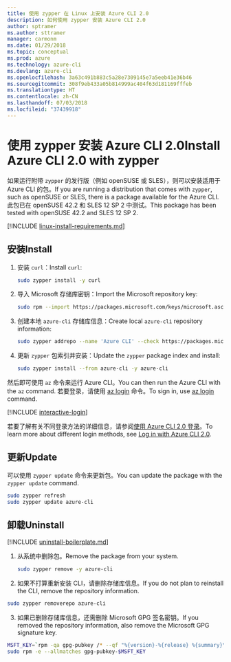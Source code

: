 ```yaml
---
title: 使用 zypper 在 Linux 上安装 Azure CLI 2.0
description: 如何使用 zypper 安装 Azure CLI 2.0
author: sptramer
ms.author: sttramer
manager: carmonm
ms.date: 01/29/2018
ms.topic: conceptual
ms.prod: azure
ms.technology: azure-cli
ms.devlang: azure-cli
ms.openlocfilehash: 3a63c491b883c5a28e7309145e7a5eeb41e36b46
ms.sourcegitcommit: 308f9eb433a05b814999ac404f63d181169fffeb
ms.translationtype: HT
ms.contentlocale: zh-CN
ms.lasthandoff: 07/03/2018
ms.locfileid: "37439918"
---
```

# <a name="install-azure-cli-20-with-zypper"></a><span data-ttu-id="15b83-103">使用 zypper 安装 Azure CLI 2.0</span><span class="sxs-lookup"><span data-stu-id="15b83-103">Install Azure CLI 2.0 with zypper</span></span>

<span data-ttu-id="15b83-104">如果运行附带 `zypper` 的发行版（例如 openSUSE 或 SLES），则可以安装适用于 Azure CLI 的包。</span><span class="sxs-lookup"><span data-stu-id="15b83-104">If you are running a distribution that comes with `zypper`, such as openSUSE or SLES, there is a package available for the Azure CLI.</span></span> <span data-ttu-id="15b83-105">此包已在 openSUSE 42.2 和 SLES 12 SP 2 中测试。</span><span class="sxs-lookup"><span data-stu-id="15b83-105">This package has been tested with openSUSE 42.2 and SLES 12 SP 2.</span></span>

[!INCLUDE [linux-install-requirements.md](includes/linux-install-requirements.md)]

## <a name="install"></a><span data-ttu-id="15b83-106">安装</span><span class="sxs-lookup"><span data-stu-id="15b83-106">Install</span></span>

1. <span data-ttu-id="15b83-107">安装 `curl`：</span><span class="sxs-lookup"><span data-stu-id="15b83-107">Install `curl`:</span></span>

   ```bash
   sudo zypper install -y curl
   ```

2. <span data-ttu-id="15b83-108">导入 Microsoft 存储库密钥：</span><span class="sxs-lookup"><span data-stu-id="15b83-108">Import the Microsoft repository key:</span></span>

   ```bash
   sudo rpm --import https://packages.microsoft.com/keys/microsoft.asc
   ```

3. <span data-ttu-id="15b83-109">创建本地 `azure-cli` 存储库信息：</span><span class="sxs-lookup"><span data-stu-id="15b83-109">Create local `azure-cli` repository information:</span></span>

   ```bash
   sudo zypper addrepo --name 'Azure CLI' --check https://packages.microsoft.com/yumrepos/azure-cli azure-cli
   ```

4. <span data-ttu-id="15b83-110">更新 `zypper` 包索引并安装：</span><span class="sxs-lookup"><span data-stu-id="15b83-110">Update the `zypper` package index and install:</span></span>

   ```bash
   sudo zypper install --from azure-cli -y azure-cli
   ```

<span data-ttu-id="15b83-111">然后即可使用 `az` 命令来运行 Azure CLI。</span><span class="sxs-lookup"><span data-stu-id="15b83-111">You can then run the Azure CLI with the `az` command.</span></span> <span data-ttu-id="15b83-112">若要登录，请使用 [az login](/cli/azure/reference-index#az-login) 命令。</span><span class="sxs-lookup"><span data-stu-id="15b83-112">To sign in, use [az login](/cli/azure/reference-index#az-login) command.</span></span>

[!INCLUDE [interactive-login](includes/interactive-login.md)]

<span data-ttu-id="15b83-113">若要了解有关不同登录方法的详细信息，请参阅[使用 Azure CLI 2.0 登录](authenticate-azure-cli.md)。</span><span class="sxs-lookup"><span data-stu-id="15b83-113">To learn more about different login methods, see [Log in with Azure CLI 2.0](authenticate-azure-cli.md).</span></span>

## <a name="update"></a><span data-ttu-id="15b83-114">更新</span><span class="sxs-lookup"><span data-stu-id="15b83-114">Update</span></span>

<span data-ttu-id="15b83-115">可以使用 `zypper update` 命令来更新包。</span><span class="sxs-lookup"><span data-stu-id="15b83-115">You can update the package with the `zypper update` command.</span></span>

```bash
sudo zypper refresh
sudo zypper update azure-cli
```

## <a name="uninstall"></a><span data-ttu-id="15b83-116">卸载</span><span class="sxs-lookup"><span data-stu-id="15b83-116">Uninstall</span></span>

[!INCLUDE [uninstall-boilerplate.md](includes/uninstall-boilerplate.md)]

1. <span data-ttu-id="15b83-117">从系统中删除包。</span><span class="sxs-lookup"><span data-stu-id="15b83-117">Remove the package from your system.</span></span>

    ```bash
    sudo zypper remove -y azure-cli
    ```

2. <span data-ttu-id="15b83-118">如果不打算重新安装 CLI，请删除存储库信息。</span><span class="sxs-lookup"><span data-stu-id="15b83-118">If you do not plan to reinstall the CLI, remove the repository information.</span></span>

  ```bash
  sudo zypper removerepo azure-cli
  ```

3. <span data-ttu-id="15b83-119">如果已删除存储库信息，还需删除 Microsoft GPG 签名密钥。</span><span class="sxs-lookup"><span data-stu-id="15b83-119">If you removed the repository information, also remove the Microsoft GPG signature key.</span></span>

  ```bash
  MSFT_KEY=`rpm -qa gpg-pubkey /* --qf "%{version}-%{release} %{summary}\n" | grep Microsoft | awk '{print $1}'`
  sudo rpm -e --allmatches gpg-pubkey-$MSFT_KEY
  ```

